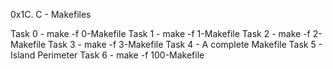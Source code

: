0x1C. C - Makefiles

Task 0 - make -f 0-Makefile
Task 1 - make -f 1-Makefile
Task 2 - make -f 2-Makefile
Task 3 - make -f 3-Makefile
Task 4 - A complete Makefile
Task 5 - Island Perimeter
Task 6 - make -f 100-Makefile
